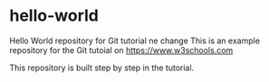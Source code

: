 # hello-world
Hello World repository for Git tutorial
ne change
This is an example repository for the Git tutoial on https://www.w3schools.com

This repository is built step by step in the tutorial.